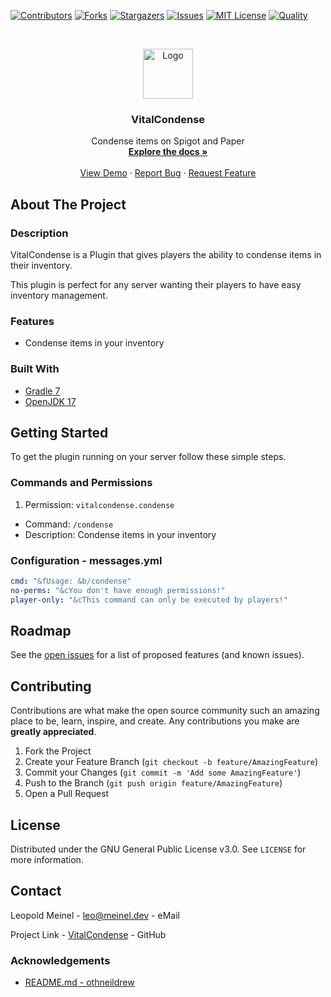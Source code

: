 <!-- PROJECT SHIELDS -->

[![Contributors][contributors-shield]][contributors-url]
[![Forks][forks-shield]][forks-url]
[![Stargazers][stars-shield]][stars-url]
[![Issues][issues-shield]][issues-url]
[![MIT License][license-shield]][license-url]
[![Quality][quality-shield]][quality-url]

<!-- PROJECT LOGO -->
<!--suppress ALL -->
<br />
<p align="center">
  <a href="https://github.com/LeoMeinel/vitalcondense">
    <img src="images/logo.png" alt="Logo" width="80" height="80">
  </a>

<h3 align="center">VitalCondense</h3>

  <p align="center">
    Condense items on Spigot and Paper
    <br />
    <a href="https://github.com/LeoMeinel/vitalcondense"><strong>Explore the docs »</strong></a>
    <br />
    <br />
    <a href="https://github.com/LeoMeinel/vitalcondense">View Demo</a>
    ·
    <a href="https://github.com/LeoMeinel/vitalcondense/issues">Report Bug</a>
    ·
    <a href="https://github.com/LeoMeinel/vitalcondense/issues">Request Feature</a>
  </p>

<!-- ABOUT THE PROJECT -->

## About The Project

### Description

VitalCondense is a Plugin that gives players the ability to condense items in their inventory.

This plugin is perfect for any server wanting their players to have easy inventory management.

### Features

- Condense items in your inventory

### Built With

- [Gradle 7](https://docs.gradle.org/7.5.1/release-notes.html)
- [OpenJDK 17](https://openjdk.java.net/projects/jdk/17/)

<!-- GETTING STARTED -->

## Getting Started

To get the plugin running on your server follow these simple steps.

### Commands and Permissions

1. Permission: `vitalcondense.condense`

- Command: `/condense`
- Description: Condense items in your inventory

### Configuration - messages.yml

```yaml
cmd: "&fUsage: &b/condense"
no-perms: "&cYou don't have enough permissions!"
player-only: "&cThis command can only be executed by players!"
```

<!-- ROADMAP -->

## Roadmap

See the [open issues](https://github.com/LeoMeinel/vitalcondense/issues) for a list of proposed features (and known
issues).

<!-- CONTRIBUTING -->

## Contributing

Contributions are what make the open source community such an amazing place to be, learn, inspire, and create. Any
contributions you make are **greatly appreciated**.

1. Fork the Project
2. Create your Feature Branch (`git checkout -b feature/AmazingFeature`)
3. Commit your Changes (`git commit -m 'Add some AmazingFeature'`)
4. Push to the Branch (`git push origin feature/AmazingFeature`)
5. Open a Pull Request

<!-- LICENSE -->

## License

Distributed under the GNU General Public License v3.0. See `LICENSE` for more information.

<!-- CONTACT -->

## Contact

Leopold Meinel - [leo@meinel.dev](mailto:leo@meinel.dev) - eMail

Project Link - [VitalCondense](https://github.com/LeoMeinel/vitalcondense) - GitHub

<!-- ACKNOWLEDGEMENTS -->

### Acknowledgements

- [README.md - othneildrew](https://github.com/othneildrew/Best-README-Template)

<!-- MARKDOWN LINKS & IMAGES -->

[contributors-shield]: https://img.shields.io/github/contributors-anon/LeoMeinel/vitalcondense?style=for-the-badge
[contributors-url]: https://github.com/LeoMeinel/vitalcondense/graphs/contributors
[forks-shield]: https://img.shields.io/github/forks/LeoMeinel/vitalcondense?label=Forks&style=for-the-badge
[forks-url]: https://github.com/LeoMeinel/vitalcondense/network/members
[stars-shield]: https://img.shields.io/github/stars/LeoMeinel/vitalcondense?style=for-the-badge
[stars-url]: https://github.com/LeoMeinel/vitalcondense/stargazers
[issues-shield]: https://img.shields.io/github/issues/LeoMeinel/vitalcondense?style=for-the-badge
[issues-url]: https://github.com/LeoMeinel/vitalcondense/issues
[license-shield]: https://img.shields.io/github/license/LeoMeinel/vitalcondense?style=for-the-badge
[license-url]: https://github.com/LeoMeinel/vitalcondense/blob/main/LICENSE
[quality-shield]: https://img.shields.io/codefactor/grade/github/LeoMeinel/vitalcondense?style=for-the-badge
[quality-url]: https://www.codefactor.io/repository/github/LeoMeinel/vitalcondense
